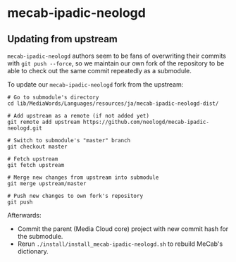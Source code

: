 # mecab-ipadic-neologd

## Updating from upstream

`mecab-ipadic-neologd` authors seem to be fans of overwriting their commits with `git push --force`, so we maintain our own fork of the repository to be able to check out the same commit repeatedly as a submodule.

To update our `mecab-ipadic-neologd` fork from the upstream:

    # Go to submodule's directory
    cd lib/MediaWords/Languages/resources/ja/mecab-ipadic-neologd-dist/

    # Add upstream as a remote (if not added yet)
    git remote add upstream https://github.com/neologd/mecab-ipadic-neologd.git

    # Switch to submodule's "master" branch
    git checkout master
    
    # Fetch upstream
    git fetch upstream

    # Merge new changes from upstream into submodule
    git merge upstream/master

    # Push new changes to own fork's repository
    git push

Afterwards:

* Commit the parent (Media Cloud core) project with new commit hash for the submodule.
* Rerun `./install/install_mecab-ipadic-neologd.sh` to rebuild MeCab's dictionary.
